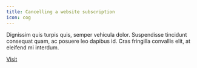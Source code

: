 ```yaml
---
title: Cancelling a website subscription
icon: cog
---
```


Dignissim quis turpis quis, semper vehicula dolor. Suspendisse tincidunt consequat quam, ac posuere leo dapibus id. Cras fringilla convallis elit, at eleifend mi interdum.

<a class="uk-button uk-button-default" href="">Visit</a>
